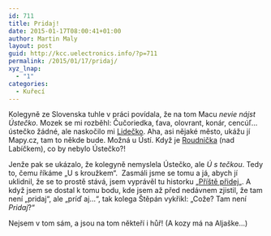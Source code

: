 ```yaml
---
id: 711
title: Pridaj!
date: 2015-01-17T08:00:41+01:00
author: Martin Maly
layout: post
guid: http://kcc.uelectronics.info/?p=711
permalink: /2015/01/17/pridaj/
xyz_lnap:
  - "1"
categories:
  - Kuřecí
---
```

Kolegyně ze Slovenska tuhle v práci povídala, že na tom Macu _nevie nájst Ústečko_. Mozek se mi rozběhl: Čučoriedka, ťava, olovrant, konár, cencúľ&#8230; ústečko žádné, ale naskočilo mi [Lidečko](http://mapy.cz/zakladni?x=18.0497472&y=49.2152690&z=12&source=muni&id=548). Aha, asi nějaké město, ukážu jí Mapy.cz, tam to někde bude. Možná u Ústí. Když je [Roudnička](http://mapy.cz/zakladni?x=15.8326830&y=50.1707177&z=14&source=ward&id=9373) (nad Labíčkem), co by nebylo Ústečko?!

Jenže pak se ukázalo, že kolegyně nemyslela Ústečko, ale _Ú s tečkou_. Tedy to, čemu říkáme &#8222;U s kroužkem&#8220;.  Zasmáli jsme se tomu a já, abych jí uklidnil, že se to prostě stává, jsem vyprávěl tu historku &#8222;[Příště přidej](http://www.misantrop.info/ako-dieta-federacie-pocuva-popularnu-hudbu/)&#8222;. A když jsem se dostal k tomu bodu, kde jsem až před nedávnem zjistil, že tam není &#8222;pridaj&#8220;, ale &#8222;príď aj&#8230;&#8220;, tak kolega Štěpán vykřikl: &#8222;Cože? Tam není _Pridaj_?&#8220;

Nejsem v tom sám, a jsou na tom někteří i hůř! (A kozy má na Aljaške&#8230;)